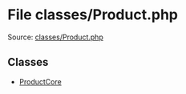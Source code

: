 File classes/Product.php
=========

Source: [classes/Product.php](https://github.com/PrestaShop/PrestaShop/blob/1.6.0.3/classes/Product.php)


Classes
-------

* [ProductCore](class.ProductCore.md)

